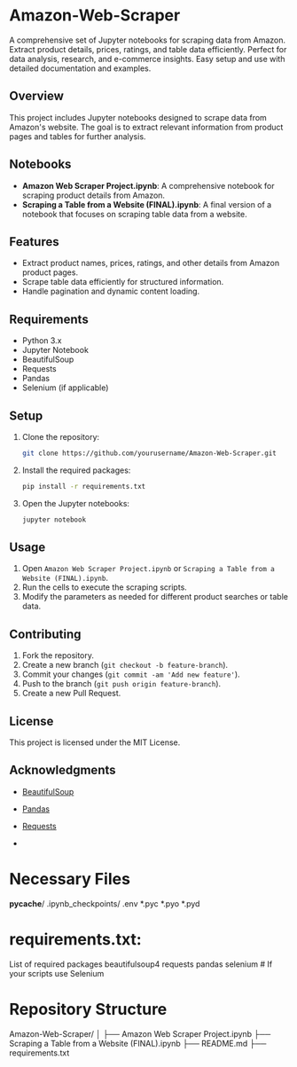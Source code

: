 # Amazon-Web-Scraper
A comprehensive set of Jupyter notebooks for scraping data from Amazon. Extract product details, prices, ratings, and table data efficiently. Perfect for data analysis, research, and e-commerce insights. Easy setup and use with detailed documentation and examples.


## Overview
This project includes Jupyter notebooks designed to scrape data from Amazon's website. The goal is to extract relevant information from product pages and tables for further analysis.

## Notebooks
- **Amazon Web Scraper Project.ipynb**: A comprehensive notebook for scraping product details from Amazon.
- **Scraping a Table from a Website (FINAL).ipynb**: A final version of a notebook that focuses on scraping table data from a website.

## Features
- Extract product names, prices, ratings, and other details from Amazon product pages.
- Scrape table data efficiently for structured information.
- Handle pagination and dynamic content loading.

## Requirements
- Python 3.x
- Jupyter Notebook
- BeautifulSoup
- Requests
- Pandas
- Selenium (if applicable)

## Setup
1. Clone the repository:
    ```bash
    git clone https://github.com/yourusername/Amazon-Web-Scraper.git
    ```
2. Install the required packages:
    ```bash
    pip install -r requirements.txt
    ```
3. Open the Jupyter notebooks:
    ```bash
    jupyter notebook
    ```

## Usage
1. Open `Amazon Web Scraper Project.ipynb` or `Scraping a Table from a Website (FINAL).ipynb`.
2. Run the cells to execute the scraping scripts.
3. Modify the parameters as needed for different product searches or table data.

## Contributing
1. Fork the repository.
2. Create a new branch (`git checkout -b feature-branch`).
3. Commit your changes (`git commit -am 'Add new feature'`).
4. Push to the branch (`git push origin feature-branch`).
5. Create a new Pull Request.

## License
This project is licensed under the MIT License.

## Acknowledgments
- [BeautifulSoup](https://www.crummy.com/software/BeautifulSoup/bs4/doc/)
- [Pandas](https://pandas.pydata.org/)
- [Requests](https://docs.python-requests.org/en/master/)

- 

# Necessary Files
__pycache__/
.ipynb_checkpoints/
.env
*.pyc
*.pyo
*.pyd

# requirements.txt: 
List of required packages
beautifulsoup4
requests
pandas
selenium  # If your scripts use Selenium

# Repository Structure
Amazon-Web-Scraper/
│
├── Amazon Web Scraper Project.ipynb
├── Scraping a Table from a Website (FINAL).ipynb
├── README.md
├── requirements.txt

